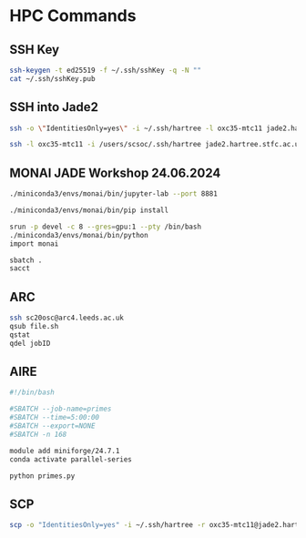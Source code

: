 # HPC Commands

## SSH Key

```bash
ssh-keygen -t ed25519 -f ~/.ssh/sshKey -q -N ""
cat ~/.ssh/sshKey.pub
```

## SSH into Jade2

```bash
ssh -o \"IdentitiesOnly=yes\" -i ~/.ssh/hartree -l oxc35-mtc11 jade2.hartree.stfc.ac.uk

ssh -l oxc35-mtc11 -i /users/scsoc/.ssh/hartree jade2.hartree.stfc.ac.uk
```

## MONAI JADE Workshop 24.06.2024

```bash
./miniconda3/envs/monai/bin/jupyter-lab --port 8881

./miniconda3/envs/monai/bin/pip install

srun -p devel -c 8 --gres=gpu:1 --pty /bin/bash
./miniconda3/envs/monai/bin/python
import monai

sbatch .
sacct
```

## ARC

```bash
ssh sc20osc@arc4.leeds.ac.uk
qsub file.sh
qstat
qdel jobID
```

## AIRE

```bash
#!/bin/bash

#SBATCH --job-name=primes
#SBATCH --time=5:00:00
#SBATCH --export=NONE
#SBATCH -n 168

module add miniforge/24.7.1
conda activate parallel-series

python primes.py
```

## SCP

```bash
scp -o "IdentitiesOnly=yes" -i ~/.ssh/hartree -r oxc35-mtc11@jade2.hartree.stfc.ac.uk:/jmain02/home/J2AD014/mtc11/oxc35-mtc11/monai_jade monai_jade
```
